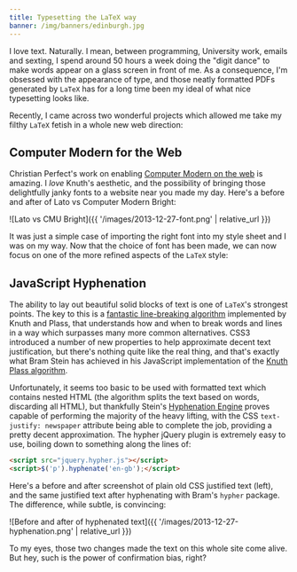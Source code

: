 ```yaml
---
title: Typesetting the LaTeX way
banner: /img/banners/edinburgh.jpg
---
```


I love text. Naturally. I mean, between programming, University work,
emails and sexting, I spend around 50 hours a week doing the "digit
dance" to make words appear on a glass screen in front of me. As a
consequence, I'm obsessed with the appearance of type, and those
neatly formatted PDFs generated by `LaTeX` has for a long time been my
ideal of what nice typesetting looks like.

Recently, I came across two wonderful projects which allowed me take
my filthy `LaTeX` fetish in a whole new web direction:

## Computer Modern for the Web

Christian Perfect's work on enabling
[Computer Modern on the web](http://checkmyworking.com/cm-web-fonts/)
is amazing. I *love* Knuth's aesthetic, and the possibility of
bringing those delightfully janky fonts to a website near you made my
day. Here's a before and after of Lato vs Computer Modern Bright:

![Lato vs CMU Bright]({{ '/images/2013-12-27-font.png' | relative_url }})

It was just a simple case of importing the right font into my style
sheet and I was on my way. Now that the choice of font has been made,
we can now focus on one of the more refined aspects of the `LaTeX`
style:

## JavaScript Hyphenation

The ability to lay out beautiful solid blocks of text is one of
`LaTeX`'s strongest points. The key to this is a
[fantastic line-breaking algorithm](http://defoe.sourceforge.net/folio/knuth-plass.html)
implemented by Knuth and Plass, that understands how and when to break
words and lines in a way which surpasses many more common
alternatives. CSS3 introduced a number of new properties to help
approximate decent text justification, but there's nothing quite like
the real thing, and that's exactly what Bram Stein has achieved in his
JavaScript implementation of the
[Knuth Plass algorithm](https://github.com/bramstein/typeset).

Unfortunately, it seems too basic to be used with formatted text which
contains nested HTML (the algorithm splits the text based on words,
discarding all HTML), but thankfully Stein's
[Hyphenation Engine](http://www.bramstein.com/projects/hypher/) proves
capable of performing the majority of the heavy lifting, with the CSS
`text-justify: newspaper` attribute being able to complete the job,
providing a pretty decent approximation. The hypher jQuery plugin is
extremely easy to use, boiling down to something along the lines of:

```html
<script src="jquery.hypher.js"></script>
<script>$('p').hyphenate('en-gb');</script>
```

Here's a before and after screenshot of plain old CSS justified text
(left), and the same justified text after hyphenating with Bram's
`hypher` package. The difference, while subtle, is convincing:

![Before and after of hyphenated text]({{ '/images/2013-12-27-hyphenation.png' | relative_url }})

To my eyes, those two changes made the text on this whole site come
alive. But hey, such is the power of confirmation bias, right?
